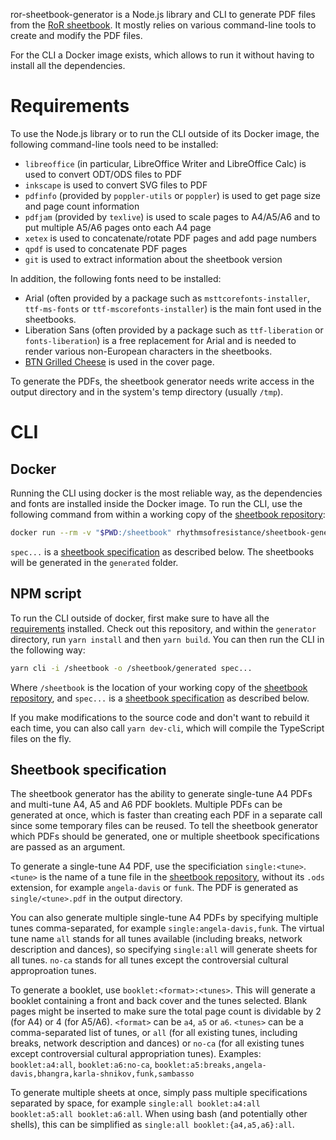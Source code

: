 ror-sheetbook-generator is a Node.js library and CLI to generate PDF files from the [RoR sheetbook](https://github.com/rhythms-of-resistance/sheetbook). It mostly relies on various command-line tools to create and modify the PDF files.

For the CLI a Docker image exists, which allows to run it without having to install all the dependencies.

# Requirements

To use the Node.js library or to run the CLI outside of its Docker image, the following command-line tools need to be installed:
* `libreoffice` (in particular, LibreOffice Writer and LibreOffice Calc) is used to convert ODT/ODS files to PDF
* `inkscape` is used to convert SVG files to PDF
* `pdfinfo` (provided by `poppler-utils` or `poppler`) is used to get page size and page count information
* `pdfjam` (provided by `texlive`) is used to scale pages to A4/A5/A6 and to put multiple A5/A6 pages onto each A4 page
* `xetex` is used to concatenate/rotate PDF pages and add page numbers
* `qpdf` is used to concatenate PDF pages
* `git` is used to extract information about the sheetbook version

In addition, the following fonts need to be installed:
* Arial (often provided by a package such as `msttcorefonts-installer`, `ttf-ms-fonts` or `ttf-mscorefonts-installer`) is the main font used in the sheetbooks.
* Liberation Sans (often provided by a package such as `ttf-liberation` or `fonts-liberation`) is a free replacement for Arial and is needed to render various non-European characters in the sheetbooks.
* [BTN Grilled Cheese](../BTNGrilledCheese.zip) is used in the cover page.

To generate the PDFs, the sheetbook generator needs write access in the output directory and in the system's temp directory (usually `/tmp`).

# CLI

## Docker

Running the CLI using docker is the most reliable way, as the dependencies and fonts are installed inside the Docker image. To run the CLI, use the following command from within a working copy of the [sheetbook repository](https://github.com/rhythms-of-resistance/sheetbook):

```bash
docker run --rm -v "$PWD:/sheetbook" rhythmsofresistance/sheetbook-generator spec...
```

`spec...` is a [sheetbook specification](#sheetbook-specification) as described below. The sheetbooks will be generated in the `generated` folder.

## NPM script

To run the CLI outside of docker, first make sure to have all the [requirements](#requirements) installed. Check out this repository, and within the `generator` directory, run `yarn install` and then `yarn build`. You can then run the CLI in the following way:
```bash
yarn cli -i /sheetbook -o /sheetbook/generated spec...
```

Where `/sheetbook` is the location of your working copy of the [sheetbook repository](https://github.com/rhythms-of-resistance/sheetbook), and `spec...` is a [sheetbook specification](#sheetbook-specification) as described below.

If you make modifications to the source code and don't want to rebuild it each time, you can also call `yarn dev-cli`, which will compile the TypeScript files on the fly.

## Sheetbook specification

The sheetbook generator has the ability to generate single-tune A4 PDFs and multi-tune A4, A5 and A6 PDF booklets. Multiple PDFs can be generated at once, which is faster than creating each PDF in a separate call since some temporary files can be reused. To tell the sheetbook generator which PDFs should be generated, one or multiple sheetbook specifications are passed as an argument.

To generate a single-tune A4 PDF, use the specificiation `single:<tune>`. `<tune>` is the name of a tune file in the [sheetbook repository](https://github.com/rhythms-of-resistance/sheetbook), without its `.ods` extension, for example `angela-davis` or `funk`. The PDF is generated as `single/<tune>.pdf` in the output directory.

You can also generate multiple single-tune A4 PDFs by specifying multiple tunes comma-separated, for example `single:angela-davis,funk`. The virtual tune name `all` stands for all tunes available (including breaks, network description and dances), so specifying `single:all` will generate sheets for all tunes. `no-ca` stands for all tunes except the controversial cultural approproation tunes.

To generate a booklet, use `booklet:<format>:<tunes>`. This will generate a booklet containing a front and back cover and the tunes selected. Blank pages might be inserted to make sure the total page count is dividable by 2 (for A4) or 4 (for A5/A6). `<format>` can be `a4`, `a5` or `a6`. `<tunes>` can be a comma-separated list of tunes, or `all` (for all existing tunes, including breaks, network description and dances) or `no-ca` (for all existing tunes except controversial cultural appropriation tunes). Examples: `booklet:a4:all`, `booklet:a6:no-ca`, `booklet:a5:breaks,angela-davis,bhangra,karla-shnikov,funk,sambasso`

To generate multiple sheets at once, simply pass multiple specifications separated by space, for example `single:all booklet:a4:all booklet:a5:all booklet:a6:all`. When using bash (and potentially other shells), this can be simplified as `single:all booklet:{a4,a5,a6}:all`.